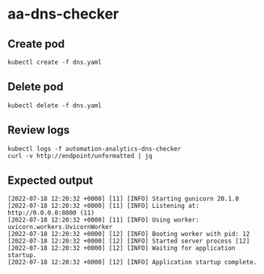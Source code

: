 # aa-dns-checker

## Create pod
```
kubectl create -f dns.yaml
```

## Delete pod
```
kubectl delete -f dns.yaml
```

## Review logs
```
kubectl logs -f automation-analytics-dns-checker
curl -v http://endpoint/unformatted | jq
```

## Expected output
```
[2022-07-18 12:20:32 +0000] [11] [INFO] Starting gunicorn 20.1.0
[2022-07-18 12:20:32 +0000] [11] [INFO] Listening at: http://0.0.0.0:8000 (11)
[2022-07-18 12:20:32 +0000] [11] [INFO] Using worker: uvicorn.workers.UvicornWorker
[2022-07-18 12:20:32 +0000] [12] [INFO] Booting worker with pid: 12
[2022-07-18 12:20:32 +0000] [12] [INFO] Started server process [12]
[2022-07-18 12:20:32 +0000] [12] [INFO] Waiting for application startup.
[2022-07-18 12:20:32 +0000] [12] [INFO] Application startup complete.

```

